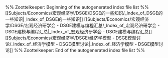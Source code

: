 %% Zoottelkeeper: Beginning of the autogenerated index file list  %%
 [[Subjects/Economics/宏观经济学/DSGE/DSGE的一些知识/_Index_of_DSGE的一些知识|_Index_of_DSGE的一些知识]]
 [[Subjects/Economics/宏观经济学/DSGE/宏观经济研学会 - DSGE建模与编程汇总/_Index_of_宏观经济研学会 - DSGE建模与编程汇总|_Index_of_宏观经济研学会 - DSGE建模与编程汇总]]
 [[Subjects/Economics/宏观经济学/DSGE/经济学模型 - DSGE模型讨论/_Index_of_经济学模型 - DSGE模型讨论|_Index_of_经济学模型 - DSGE模型讨论]]
%% Zoottelkeeper: End of the autogenerated index file list  %%
